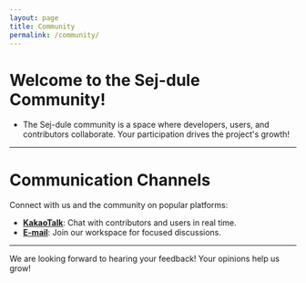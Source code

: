 ```yaml
---
layout: page
title: Community
permalink: /community/
---
```


# Welcome to the Sej-dule Community!

- The Sej-dule community is a space where developers, users, and contributors collaborate. Your participation drives the project's growth!

---

# Communication Channels

Connect with us and the community on popular platforms:

- **[KakaoTalk](https://open.kakao.com/o/gU3ljH2g)**: Chat with contributors and users in real time.
- **[E-mail](jsh030213@gmail.com)**: Join our workspace for focused discussions.

---

We are looking forward to hearing your feedback! Your opinions help us grow!
